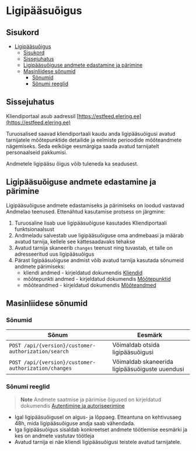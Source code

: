 # Ligipääsuõigus

## Sisukord

- [Ligipääsuõigus](#ligipääsuõigus)
  - [Sisukord](#sisukord)
  - [Sissejuhatus](#sissejuhatus)
  - [Ligipääsuõiguse andmete edastamine ja pärimine](#ligipääsuõiguse-andmete-edastamine-ja-pärimine)
  - [Masinliidese sõnumid](#masinliidese-sõnumid)
    - [Sõnumid](#sõnumid)
    - [Sõnumi reeglid](#sõnumi-reeglid)

## Sissejuhatus

Kliendiportaal asub aadressil [https://estfeed.elering.ee](https://estfeed.elering.ee)

Turuosalised saavad kliendiportaali kaudu anda ligipääsuõigusi avatud tarnijatele mõõtepunktide detailide ja eelmiste perioodide mõõteandmete nägemiseks. Seda eelkõige eesmärgiga saada avatud tarnijatelt personaalseid pakkumisi.

Andmetele ligipääsu õigus võib tuleneda ka seadusest.

## Ligipääsuõiguse andmete edastamine ja pärimine

Ligipääsuõiguse andmete edastamiseks ja pärimiseks on loodud vastavad Andmelao teenused. Ettenähtud kasutamise protsess on järgmine:

1. Turuosaline lisab uue ligipääsuõiguse kasutades Kliendiportaali funktsionaalsust
2. Andmeladu salvestab uue ligipääsuõiguse oma andmebaasi ja määrab avatud tarnija, kellele see kättesaadavaks tehakse
3. Avatud tarnija skaneerib `changes` teenust ning tuvastab, et talle on adresseeritud uus ligipääsuõigus
4. Pärast ligipääsuõiguse andmist võib avatud tarnija kasutada sõnumeid andmete pärimiseks:
   - kliendi andmed - kirjeldatud dokumendis [Kliendid](03-kliendi-eic.md)
   - mõõtepunkti andmed - kirjeldatud dokumendis [Mõõtepunktid](04-mootepunktid.md)
   - mõõteandmed - kirjeldatud dokumendis [Mõõteandmed](07-mooteandmed.md)

## Masinliidese sõnumid

### Sõnumid

| Sõnum | Eesmärk |
|-------|---------|
| `POST /api/{version}/customer-authorization/search` | Võimaldab otsida ligipääsuõigusi |
| `POST /api/{version}/customer-authorization/changes` | Võimaldab skaneerida ligipääsuõiguste uuendusi |

### Sõnumi reeglid

> **Note**
> Andmete saatmise ja pärimise õigused on kirjeldatud dokumendis [Autentimine ja autoriseerimine](02-autentimine-ja-autoriseerimine.md)

- Igal ligipääsuõigusel on algus- ja lõppaeg. Etteantuna on kehtivusaeg 48h, mida ligipääsuõiguse andja saab vähendada.
- Iga ligipääsuõigus sisaldab konkreetset andmete töötlemise eesmärki ja kes on andmete vastutav töötleja
- Avatud tarnija ei näe kliendi ligipääsuõigusi teistele avatud tarnijatele.
